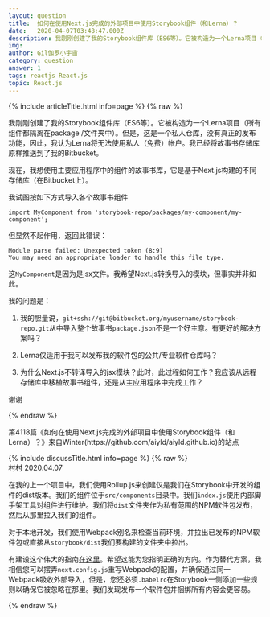 ```yaml
---
layout: question
title:  如何在使用Next.js完成的外部项目中使用Storybook组件（和Lerna）？
date:   2020-04-07T03:48:47.000Z
description: 我刚刚创建了我的Storybook组件库（ES6等）。它被构造为一个Lerna项目（所有组件都隔离在package /文件夹中）。但是，这是一个私人仓库，...
img: 
author: Gil伽罗小宇宙
category: question
answer: 1
tags: reactjs React.js
topic: React.js
---
```

<div class="article-root">
  <div class="article">
    {% include articleTitle.html info=page %}
    {% raw %}
    <div class="article-content"><p><font style="vertical-align: inherit;"><font style="vertical-align: inherit;">我刚刚创建了我的Storybook组件库（ES6等）。</font><font style="vertical-align: inherit;">它被构造为一个Lerna项目（所有组件都隔离在package /文件夹中）。</font><font style="vertical-align: inherit;">但是，这是一个私人仓库，没有真正的发布功能，因此，我认为Lerna将无法使用私人（免费）帐户。</font><font style="vertical-align: inherit;">我已经将故事书存储库原样推送到了我的Bitbucket。</font></font></p>

<p><font style="vertical-align: inherit;"><font style="vertical-align: inherit;">现在，我想使用主要应用程序中的组件的故事书库，它是基于Next.js构建的不同存储库（在Bitbucket上）。</font></font></p>

<p><font style="vertical-align: inherit;"><font style="vertical-align: inherit;">我试图按如下方式导入各个故事书组件</font></font></p>

<pre class="lang-js prettyprint-override"><code>import MyComponent from 'storybook-repo/packages/my-component/my-component';
</code></pre>

<p><font style="vertical-align: inherit;"><font style="vertical-align: inherit;">但显然不起作用，返回此错误：</font></font></p>

<pre class="lang-sh prettyprint-override"><code>Module parse failed: Unexpected token (8:9)<font></font>
You may need an appropriate loader to handle this file type.<font></font>
</code></pre>

<p><font style="vertical-align: inherit;"><font style="vertical-align: inherit;">这</font></font><code>MyComponent</code><font style="vertical-align: inherit;"><font style="vertical-align: inherit;">是</font><font style="vertical-align: inherit;">因为</font><font style="vertical-align: inherit;">是jsx文件。</font><font style="vertical-align: inherit;">我希望Next.js转换导入的模块，但事实并非如此。</font></font></p>

<p><font style="vertical-align: inherit;"><font style="vertical-align: inherit;">我的问题是：</font></font></p>

<ol>
<li><p><font style="vertical-align: inherit;"><font style="vertical-align: inherit;">我的胆量说，</font></font><code>git+ssh://git@bitbucket.org/myusername/storybook-repo.git</code><font style="vertical-align: inherit;"><font style="vertical-align: inherit;">从中</font><font style="vertical-align: inherit;">导入整个故事书</font></font><code>package.json</code><font style="vertical-align: inherit;"><font style="vertical-align: inherit;">不是一个好主意。</font><font style="vertical-align: inherit;">有更好的解决方案吗？</font></font></p></li>
<li><p><font style="vertical-align: inherit;"><font style="vertical-align: inherit;">Lerna仅适用于我可以发布我的软件包的公共/专业软件仓库吗？</font></font></p></li>
<li><p><font style="vertical-align: inherit;"><font style="vertical-align: inherit;">为什么Next.js不转译导入的jsx模块？</font><font style="vertical-align: inherit;">此时，此过程如何工作？</font><font style="vertical-align: inherit;">我应该从远程存储库中移植故事书组件，还是从主应用程序中完成工作？</font></font></p></li>
</ol>

<p><font style="vertical-align: inherit;"><font style="vertical-align: inherit;">谢谢</font></font></p></div>
    {% endraw %}
  </div>
  <p class="winter_mark">第4118篇《如何在使用Next.js完成的外部项目中使用Storybook组件（和Lerna）？》来自Winter(https://github.com/aiyld/aiyld.github.io)的站点</p>
  <div class="discuss-wrapper">
    {% include discussTitle.html info=page %}
    {% raw %}
    <div class="discuss-list">
    <div class="discuss-item">
        <div class="discuss-parent">
          <div class="discuss-meta">
            <span class="discuss-user">村村</span>
            <span class="discuss-time">2020.04.07</span>
          </div>
          <div class="discuss-comment"><p><font style="vertical-align: inherit;"><font style="vertical-align: inherit;">在我的上一个项目中，我们使用Rollup.js来创建仅是我们在Storybook中开发的组件的dist版本。</font><font style="vertical-align: inherit;">我们的组件位于</font></font><code>src/components</code><font style="vertical-align: inherit;"><font style="vertical-align: inherit;">目录中。</font><font style="vertical-align: inherit;">我们</font></font><code>index.js</code><font style="vertical-align: inherit;"><font style="vertical-align: inherit;">使用内部脚手架工具对组件进行</font><font style="vertical-align: inherit;">维护</font><font style="vertical-align: inherit;">。</font><font style="vertical-align: inherit;">我们将</font></font><code>dist</code><font style="vertical-align: inherit;"><font style="vertical-align: inherit;">文件夹作为私有范围的NPM软件包发布，然后从那里拉入我们的组件。</font></font></p>

<p><font style="vertical-align: inherit;"><font style="vertical-align: inherit;">对于本地开发，我们使用Webpack别名来检查当前环境，并拉出已发布的NPM软件包或直接从</font></font><code>storybook/dist</code><font style="vertical-align: inherit;"><font style="vertical-align: inherit;">我们要构建</font><font style="vertical-align: inherit;">的</font><font style="vertical-align: inherit;">文件夹中</font><font style="vertical-align: inherit;">拉出</font><font style="vertical-align: inherit;">。</font></font></p>

<p><font style="vertical-align: inherit;"><font style="vertical-align: inherit;">有建设这个伟大的指南</font></font><a href="https://medium.com/tech-grandata-com/how-i-set-up-a-react-component-library-with-rollup-be6ccb700333" rel="noreferrer"><font style="vertical-align: inherit;"><font style="vertical-align: inherit;">在这里</font></font></a><font style="vertical-align: inherit;"><font style="vertical-align: inherit;">。</font><font style="vertical-align: inherit;">希望这能为您指明正确的方向。</font><font style="vertical-align: inherit;">作为替代方案，我相信您可以摆弄</font></font><code>next.config.js</code><font style="vertical-align: inherit;"><font style="vertical-align: inherit;">重写Webpack的配置，并确保通过同一Webpack吸收外部导入，但是，您还必须</font></font><code>.babelrc</code><font style="vertical-align: inherit;"><font style="vertical-align: inherit;">在Storybook一侧</font><font style="vertical-align: inherit;">添加一些规则</font><font style="vertical-align: inherit;">以确保它被忽略在那里。</font><font style="vertical-align: inherit;">我们发现发布一个软件包并捆绑所有内容会更容易。</font></font></p></div>
        </div></div>
    </div>
    {% endraw %}
  </div>
<div>
